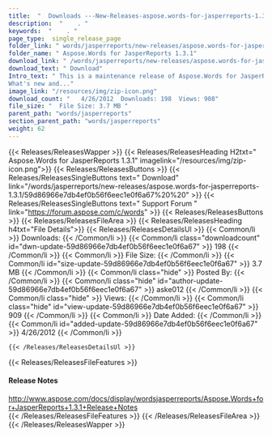 ```yaml
---
title:  "  Downloads ---New-Releases-aspose.words-for-jasperreports-1.3.1 . " 
description:  "    . " 
keywords:  "    . " 
page_type:  single_release_page
folder_link: " words/jasperreports/new-releases/aspose.words-for-jasperreports-1.3.1/"
folder_name: " Aspose.Words for JasperReports 1.3.1"
download_link: " /words/jasperreports/new-releases/aspose.words-for-jasperreports-1.3.1/59d86966e7db4ef0b56f6eec1e0f6a67"
download_text: " Download"
Intro_text: " This is a maintenance release of Aspose.Words for JasperReports.
What's new and..."
image_link: "/resources/img/zip-icon.png"
download_count: "   4/26/2012  Downloads: 198  Views: 908"
file_size: "  File Size: 3.7 MB "
parent_path: "words/jasperreports"
section_parent_path: "words/jasperreports"
weight: 62
---
```


{{< Releases/ReleasesWapper >}}
  {{< Releases/ReleasesHeading H2txt=" Aspose.Words for JasperReports 1.3.1" imagelink="/resources/img/zip-icon.png">}}
  {{< Releases/ReleasesButtons >}}
    {{< Releases/ReleasesSingleButtons text=" Download" link="/words/jasperreports/new-releases/aspose.words-for-jasperreports-1.3.1/59d86966e7db4ef0b56f6eec1e0f6a67%20%20" >}}
    {{< Releases/ReleasesSingleButtons text=" Support Forum " link="https://forum.aspose.com/c/words" >}}
  {{< Releases/ReleasesButtons >}}
  {{< Releases/ReleasesFileArea >}}
    {{< Releases/ReleasesHeading h4txt="File Details">}}
    {{< Releases/ReleasesDetailsUl >}}
            {{< Common/li  >}} Downloads: {{< /Common/li >}} 
      {{< Common/li class="downloadcount" id="dwn-update-59d86966e7db4ef0b56f6eec1e0f6a67" >}} 198 {{< /Common/li >}} 
      {{< Common/li  >}} File Size: {{< /Common/li >}} 
      {{< Common/li id="size-update-59d86966e7db4ef0b56f6eec1e0f6a67" >}} 3.7 MB {{< /Common/li >}} 
      {{< Common/li  class="hide" >}} Posted By: {{< /Common/li >}} 
      {{< Common/li class="hide" id="author-update-59d86966e7db4ef0b56f6eec1e0f6a67" >}} aske012 {{< /Common/li >}} 
      {{< Common/li class="hide"  >}} Views: {{< /Common/li >}} 
      {{< Common/li class="hide" id="view-update-59d86966e7db4ef0b56f6eec1e0f6a67" >}} 909 {{< /Common/li >}} 
      {{< Common/li  >}} Date Added: {{< /Common/li >}} 
      {{< Common/li id="added-update-59d86966e7db4ef0b56f6eec1e0f6a67" >}} 4/26/2012 {{< /Common/li >}} 

    {{< /Releases/ReleasesDetailsUl >}}

  {{< Releases/ReleasesFileFeatures >}}
      <h4>Release Notes</h4><div><a href="http://www.aspose.com/docs/display/wordsjasperreports/Aspose.Words+for+JasperReports+1.3.1+Release+Notes">http://www.aspose.com/docs/display/wordsjasperreports/Aspose.Words+for+JasperReports+1.3.1+Release+Notes</a></div>
  {{< /Releases/ReleasesFileFeatures >}}
 {{< /Releases/ReleasesFileArea >}}
{{< /Releases/ReleasesWapper >}}


